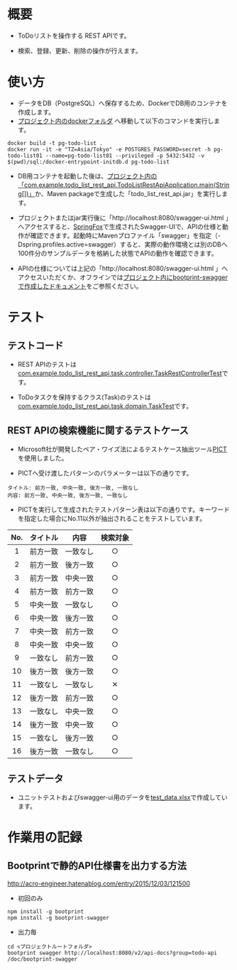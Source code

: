 # 概要

- ToDoリストを操作する REST APIです。

- 検索、登録、更新、削除の操作が行えます。

# 使い方

- データをDB（PostgreSQL）へ保存するため、DockerでDB用のコンテナを作成します。
- [プロジェクト内のdockerフォルダ](/docker) へ移動して以下のコマンドを実行します。

```
docker build -t pg-todo-list .
docker run -it -e "TZ=Asia/Tokyo" -e POSTGRES_PASSWORD=secret -h pg-todo-list01 --name=pg-todo-list01 --privileged -p 5432:5432 -v $(pwd)/sql:/docker-entrypoint-initdb.d pg-todo-list
```
- DB用コンテナを起動した後は、[プロジェクト内の「com.example.todo_list_rest_api.TodoListRestApiApplication.main(String[])」](/src/main/java/com/example/todo_list_rest_api/TodoListRestApiApplication.java)か、Maven packageで生成した「todo_list_rest_api.jar」を実行します。

- プロジェクトまたはjar実行後に「http://localhost:8080/swagger-ui.html 」へアクセスすると、[SpringFox](http://springfox.github.io/springfox/)で生成されたSwagger-UIで、APIの仕様と動作が確認できます。起動時にMavenプロファイル「swagger」を指定（-Dspring.profiles.active=swagger）すると、実際の動作環境とは別のDBへ100件分のサンプルデータを格納した状態でAPIの動作を確認できます。

- APIの仕様については上記の「http://localhost:8080/swagger-ui.html 」へアクセスいただくか、オフラインでは[プロジェクト内にbootprint-swaggerで作成したドキュメント](/doc/bootprint-swagger/index.html)をご参照ください。

# テスト

## テストコード

- REST APIのテストは[com.example.todo_list_rest_api.task.controller.TaskRestControllerTest](/src/test/java/com/example/todo_list_rest_api/task/controller/TaskRestControllerTest.java)です。

- ToDoタスクを保持するクラス(Task)のテストは[com.example.todo_list_rest_api.task.domain.TaskTest](/src/test/java/com/example/todo_list_rest_api/task/domain/TaskTest.java)です。

## REST APIの検索機能に関するテストケース
- Microsoft社が開発したペア・ワイズ法によるテストケース抽出ツール[PICT](https://github.com/Microsoft/pict/blob/master/doc/pict.md)を使用しました。

- PICTへ受け渡したパターンのパラメーターは以下の通りです。
```
タイトル: 前方一致, 中央一致, 後方一致, 一致なし
内容: 前方一致, 中央一致, 後方一致, 一致なし
```

- PICTを実行して生成されたテストパターン表は以下の通りです。キーワードを指定した場合にNo.11以外が抽出されることをテストしています。

| No. | タイトル | 内容 |検索対象 | 
|:---:|:---:|:---:|:---:|
| 1 | 前方一致 | 一致なし |○ |
| 2 | 前方一致 | 後方一致 |○ |
| 3 | 前方一致 | 中央一致 |○ |
| 4 | 前方一致 | 前方一致 |○ |
| 5 | 中央一致 | 一致なし |○ |
| 6 | 中央一致 | 後方一致 |○ |
| 7 | 中央一致 | 前方一致 |○ |
| 8 | 中央一致 | 中央一致 |○ |
| 9 | 一致なし | 前方一致 |○ |
| 10 | 後方一致 | 後方一致 |○ |
| 11 | 一致なし | 一致なし |✕ |
| 12 | 後方一致 | 前方一致 |○ |
| 13 | 一致なし | 中央一致 |○ |
| 14 | 後方一致 | 中央一致 |○ |
| 15 | 一致なし | 後方一致 |○ |
| 16 | 後方一致 | 一致なし |○ |

## テストデータ
- ユニットテストおよびswagger-ui用のデータを[test_data.xlsx](/doc/test_data.xlsx)で作成しています。

# 作業用の記録

## Bootprintで静的API仕様書を出力する方法
http://acro-engineer.hatenablog.com/entry/2015/12/03/121500

- 初回のみ
```
npm install -g bootprint
npm install -g bootprint-swagger
```

- 出力毎
```
cd <プロジェクトルートフォルダ>
bootprint swagger http://localhost:8080/v2/api-docs?group=todo-api /doc/bootprint-swagger
```
